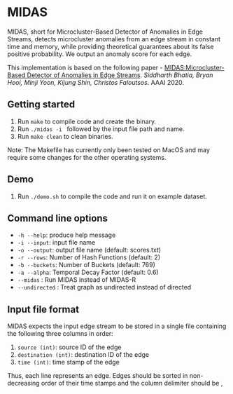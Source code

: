# MIDAS
MIDAS, short for Microcluster-Based Detector of Anomalies in Edge Streams, detects microcluster anomalies from an edge stream in constant time and memory, while providing theoretical guarantees about its false positive probability. We output an anomaly score for each edge.

This implementation is based on the following paper - [MIDAS:Microcluster-Based Detector of Anomalies in Edge Streams](https://www.comp.nus.edu.sg/~sbhatia/assets/pdf/midas.pdf). *Siddharth Bhatia, Bryan Hooi, Minji Yoon, Kijung Shin, Christos Faloutsos*. AAAI 2020.

## Getting started
1. Run `make` to compile code and create the binary.
2. Run `./midas -i ` followed by the input file path and name.
3. Run `make clean` to clean binaries.

Note: The Makefile has currently only been tested on MacOS and may require some changes for the other operating systems.


## Demo
1. Run `./demo.sh` to compile the code and run it on example dataset.


## Command line options
  * `-h --help`: produce help message
  * `-i --input`: input file name
  * `-o --output`: output file name (default: scores.txt)  
  * `-r --rows`: Number of Hash Functions (default: 2)  
  * `-b --buckets`: Number of Buckets (default: 769)  
  * `-a --alpha`: Temporal Decay Factor (default: 0.6)  
  * `--midas` : Run MIDAS instead of MIDAS-R
  * `--undirected` : Treat graph as undirected instead of directed


## Input file format
MIDAS expects the input edge stream to be stored in a single file containing the following three columns in order:
1. `source (int)`: source ID of the edge
2. `destination (int)`: destination ID of the edge
3. `time (int)`: time stamp of the edge

Thus, each line represents an edge. Edges should be sorted in non-decreasing order of their time stamps and the column delimiter should be ,
